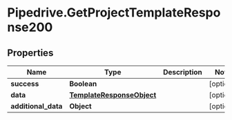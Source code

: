 # Pipedrive.GetProjectTemplateResponse200

## Properties

Name | Type | Description | Notes
------------ | ------------- | ------------- | -------------
**success** | **Boolean** |  | [optional] 
**data** | [**TemplateResponseObject**](TemplateResponseObject.md) |  | [optional] 
**additional_data** | **Object** |  | [optional] 


